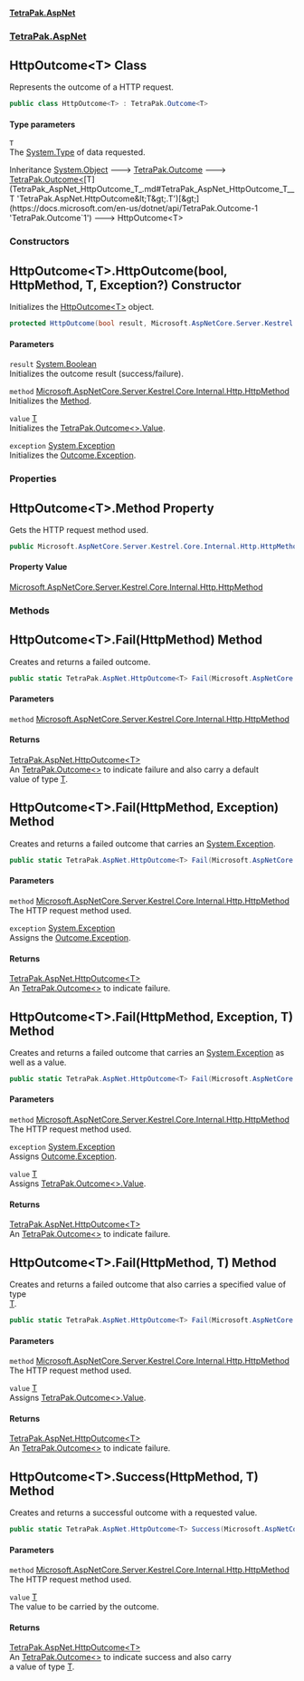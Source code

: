 #### [TetraPak.AspNet](index.md 'index')
### [TetraPak.AspNet](TetraPak_AspNet.md 'TetraPak.AspNet')
## HttpOutcome&lt;T&gt; Class
Represents the outcome of a HTTP request.  
```csharp
public class HttpOutcome<T> : TetraPak.Outcome<T>
```
#### Type parameters
<a name='TetraPak_AspNet_HttpOutcome_T__T'></a>
`T`  
The [System.Type](https://docs.microsoft.com/en-us/dotnet/api/System.Type 'System.Type') of data requested.  
  

Inheritance [System.Object](https://docs.microsoft.com/en-us/dotnet/api/System.Object 'System.Object') &#129106; [TetraPak.Outcome](https://docs.microsoft.com/en-us/dotnet/api/TetraPak.Outcome 'TetraPak.Outcome') &#129106; [TetraPak.Outcome&lt;](https://docs.microsoft.com/en-us/dotnet/api/TetraPak.Outcome-1 'TetraPak.Outcome`1')[T](TetraPak_AspNet_HttpOutcome_T_.md#TetraPak_AspNet_HttpOutcome_T__T 'TetraPak.AspNet.HttpOutcome&lt;T&gt;.T')[&gt;](https://docs.microsoft.com/en-us/dotnet/api/TetraPak.Outcome-1 'TetraPak.Outcome`1') &#129106; HttpOutcome&lt;T&gt;  
### Constructors
<a name='TetraPak_AspNet_HttpOutcome_T__HttpOutcome(bool_Microsoft_AspNetCore_Server_Kestrel_Core_Internal_Http_HttpMethod_T_System_Exception_)'></a>
## HttpOutcome&lt;T&gt;.HttpOutcome(bool, HttpMethod, T, Exception?) Constructor
Initializes the [HttpOutcome&lt;T&gt;](TetraPak_AspNet_HttpOutcome_T_.md 'TetraPak.AspNet.HttpOutcome&lt;T&gt;') object.  
```csharp
protected HttpOutcome(bool result, Microsoft.AspNetCore.Server.Kestrel.Core.Internal.Http.HttpMethod method, T value, System.Exception? exception=null);
```
#### Parameters
<a name='TetraPak_AspNet_HttpOutcome_T__HttpOutcome(bool_Microsoft_AspNetCore_Server_Kestrel_Core_Internal_Http_HttpMethod_T_System_Exception_)_result'></a>
`result` [System.Boolean](https://docs.microsoft.com/en-us/dotnet/api/System.Boolean 'System.Boolean')  
Initializes the outcome result (success/failure).  
  
<a name='TetraPak_AspNet_HttpOutcome_T__HttpOutcome(bool_Microsoft_AspNetCore_Server_Kestrel_Core_Internal_Http_HttpMethod_T_System_Exception_)_method'></a>
`method` [Microsoft.AspNetCore.Server.Kestrel.Core.Internal.Http.HttpMethod](https://docs.microsoft.com/en-us/dotnet/api/Microsoft.AspNetCore.Server.Kestrel.Core.Internal.Http.HttpMethod 'Microsoft.AspNetCore.Server.Kestrel.Core.Internal.Http.HttpMethod')  
Initializes the [Method](TetraPak_AspNet_HttpOutcome_T_.md#TetraPak_AspNet_HttpOutcome_T__Method 'TetraPak.AspNet.HttpOutcome&lt;T&gt;.Method').  
  
<a name='TetraPak_AspNet_HttpOutcome_T__HttpOutcome(bool_Microsoft_AspNetCore_Server_Kestrel_Core_Internal_Http_HttpMethod_T_System_Exception_)_value'></a>
`value` [T](TetraPak_AspNet_HttpOutcome_T_.md#TetraPak_AspNet_HttpOutcome_T__T 'TetraPak.AspNet.HttpOutcome&lt;T&gt;.T')  
Initializes the [TetraPak.Outcome&lt;&gt;.Value](https://docs.microsoft.com/en-us/dotnet/api/TetraPak.Outcome-1.Value 'TetraPak.Outcome`1.Value').  
  
<a name='TetraPak_AspNet_HttpOutcome_T__HttpOutcome(bool_Microsoft_AspNetCore_Server_Kestrel_Core_Internal_Http_HttpMethod_T_System_Exception_)_exception'></a>
`exception` [System.Exception](https://docs.microsoft.com/en-us/dotnet/api/System.Exception 'System.Exception')  
Initializes the [Outcome<T>.Exception](https://docs.microsoft.com/en-us/dotnet/api/Outcome<T>.Exception 'Outcome<T>.Exception').  
  
  
### Properties
<a name='TetraPak_AspNet_HttpOutcome_T__Method'></a>
## HttpOutcome&lt;T&gt;.Method Property
Gets the HTTP request method used.  
```csharp
public Microsoft.AspNetCore.Server.Kestrel.Core.Internal.Http.HttpMethod Method { get; }
```
#### Property Value
[Microsoft.AspNetCore.Server.Kestrel.Core.Internal.Http.HttpMethod](https://docs.microsoft.com/en-us/dotnet/api/Microsoft.AspNetCore.Server.Kestrel.Core.Internal.Http.HttpMethod 'Microsoft.AspNetCore.Server.Kestrel.Core.Internal.Http.HttpMethod')
  
### Methods
<a name='TetraPak_AspNet_HttpOutcome_T__Fail(Microsoft_AspNetCore_Server_Kestrel_Core_Internal_Http_HttpMethod)'></a>
## HttpOutcome&lt;T&gt;.Fail(HttpMethod) Method
Creates and returns a failed outcome.  
```csharp
public static TetraPak.AspNet.HttpOutcome<T> Fail(Microsoft.AspNetCore.Server.Kestrel.Core.Internal.Http.HttpMethod method);
```
#### Parameters
<a name='TetraPak_AspNet_HttpOutcome_T__Fail(Microsoft_AspNetCore_Server_Kestrel_Core_Internal_Http_HttpMethod)_method'></a>
`method` [Microsoft.AspNetCore.Server.Kestrel.Core.Internal.Http.HttpMethod](https://docs.microsoft.com/en-us/dotnet/api/Microsoft.AspNetCore.Server.Kestrel.Core.Internal.Http.HttpMethod 'Microsoft.AspNetCore.Server.Kestrel.Core.Internal.Http.HttpMethod')  
  
#### Returns
[TetraPak.AspNet.HttpOutcome&lt;](TetraPak_AspNet_HttpOutcome_T_.md 'TetraPak.AspNet.HttpOutcome&lt;T&gt;')[T](TetraPak_AspNet_HttpOutcome_T_.md#TetraPak_AspNet_HttpOutcome_T__T 'TetraPak.AspNet.HttpOutcome&lt;T&gt;.T')[&gt;](TetraPak_AspNet_HttpOutcome_T_.md 'TetraPak.AspNet.HttpOutcome&lt;T&gt;')  
An [TetraPak.Outcome&lt;&gt;](https://docs.microsoft.com/en-us/dotnet/api/TetraPak.Outcome-1 'TetraPak.Outcome`1') to indicate failure and also carry a default  
value of type [T](TetraPak_AspNet_HttpOutcome_T_.md#TetraPak_AspNet_HttpOutcome_T__T 'TetraPak.AspNet.HttpOutcome&lt;T&gt;.T').  
  
<a name='TetraPak_AspNet_HttpOutcome_T__Fail(Microsoft_AspNetCore_Server_Kestrel_Core_Internal_Http_HttpMethod_System_Exception)'></a>
## HttpOutcome&lt;T&gt;.Fail(HttpMethod, Exception) Method
Creates and returns a failed outcome that carries an [System.Exception](https://docs.microsoft.com/en-us/dotnet/api/System.Exception 'System.Exception').  
```csharp
public static TetraPak.AspNet.HttpOutcome<T> Fail(Microsoft.AspNetCore.Server.Kestrel.Core.Internal.Http.HttpMethod method, System.Exception exception);
```
#### Parameters
<a name='TetraPak_AspNet_HttpOutcome_T__Fail(Microsoft_AspNetCore_Server_Kestrel_Core_Internal_Http_HttpMethod_System_Exception)_method'></a>
`method` [Microsoft.AspNetCore.Server.Kestrel.Core.Internal.Http.HttpMethod](https://docs.microsoft.com/en-us/dotnet/api/Microsoft.AspNetCore.Server.Kestrel.Core.Internal.Http.HttpMethod 'Microsoft.AspNetCore.Server.Kestrel.Core.Internal.Http.HttpMethod')  
The HTTP request method used.  
  
<a name='TetraPak_AspNet_HttpOutcome_T__Fail(Microsoft_AspNetCore_Server_Kestrel_Core_Internal_Http_HttpMethod_System_Exception)_exception'></a>
`exception` [System.Exception](https://docs.microsoft.com/en-us/dotnet/api/System.Exception 'System.Exception')  
Assigns the [Outcome<T>.Exception](https://docs.microsoft.com/en-us/dotnet/api/Outcome<T>.Exception 'Outcome<T>.Exception').  
  
#### Returns
[TetraPak.AspNet.HttpOutcome&lt;](TetraPak_AspNet_HttpOutcome_T_.md 'TetraPak.AspNet.HttpOutcome&lt;T&gt;')[T](TetraPak_AspNet_HttpOutcome_T_.md#TetraPak_AspNet_HttpOutcome_T__T 'TetraPak.AspNet.HttpOutcome&lt;T&gt;.T')[&gt;](TetraPak_AspNet_HttpOutcome_T_.md 'TetraPak.AspNet.HttpOutcome&lt;T&gt;')  
An [TetraPak.Outcome&lt;&gt;](https://docs.microsoft.com/en-us/dotnet/api/TetraPak.Outcome-1 'TetraPak.Outcome`1') to indicate failure.  
  
<a name='TetraPak_AspNet_HttpOutcome_T__Fail(Microsoft_AspNetCore_Server_Kestrel_Core_Internal_Http_HttpMethod_System_Exception_T)'></a>
## HttpOutcome&lt;T&gt;.Fail(HttpMethod, Exception, T) Method
Creates and returns a failed outcome that carries an [System.Exception](https://docs.microsoft.com/en-us/dotnet/api/System.Exception 'System.Exception') as well as a value.  
```csharp
public static TetraPak.AspNet.HttpOutcome<T> Fail(Microsoft.AspNetCore.Server.Kestrel.Core.Internal.Http.HttpMethod method, System.Exception exception, T value);
```
#### Parameters
<a name='TetraPak_AspNet_HttpOutcome_T__Fail(Microsoft_AspNetCore_Server_Kestrel_Core_Internal_Http_HttpMethod_System_Exception_T)_method'></a>
`method` [Microsoft.AspNetCore.Server.Kestrel.Core.Internal.Http.HttpMethod](https://docs.microsoft.com/en-us/dotnet/api/Microsoft.AspNetCore.Server.Kestrel.Core.Internal.Http.HttpMethod 'Microsoft.AspNetCore.Server.Kestrel.Core.Internal.Http.HttpMethod')  
The HTTP request method used.  
  
<a name='TetraPak_AspNet_HttpOutcome_T__Fail(Microsoft_AspNetCore_Server_Kestrel_Core_Internal_Http_HttpMethod_System_Exception_T)_exception'></a>
`exception` [System.Exception](https://docs.microsoft.com/en-us/dotnet/api/System.Exception 'System.Exception')  
Assigns [Outcome<T>.Exception](https://docs.microsoft.com/en-us/dotnet/api/Outcome<T>.Exception 'Outcome<T>.Exception').  
  
<a name='TetraPak_AspNet_HttpOutcome_T__Fail(Microsoft_AspNetCore_Server_Kestrel_Core_Internal_Http_HttpMethod_System_Exception_T)_value'></a>
`value` [T](TetraPak_AspNet_HttpOutcome_T_.md#TetraPak_AspNet_HttpOutcome_T__T 'TetraPak.AspNet.HttpOutcome&lt;T&gt;.T')  
Assigns [TetraPak.Outcome&lt;&gt;.Value](https://docs.microsoft.com/en-us/dotnet/api/TetraPak.Outcome-1.Value 'TetraPak.Outcome`1.Value').  
  
#### Returns
[TetraPak.AspNet.HttpOutcome&lt;](TetraPak_AspNet_HttpOutcome_T_.md 'TetraPak.AspNet.HttpOutcome&lt;T&gt;')[T](TetraPak_AspNet_HttpOutcome_T_.md#TetraPak_AspNet_HttpOutcome_T__T 'TetraPak.AspNet.HttpOutcome&lt;T&gt;.T')[&gt;](TetraPak_AspNet_HttpOutcome_T_.md 'TetraPak.AspNet.HttpOutcome&lt;T&gt;')  
An [TetraPak.Outcome&lt;&gt;](https://docs.microsoft.com/en-us/dotnet/api/TetraPak.Outcome-1 'TetraPak.Outcome`1') to indicate failure.  
  
<a name='TetraPak_AspNet_HttpOutcome_T__Fail(Microsoft_AspNetCore_Server_Kestrel_Core_Internal_Http_HttpMethod_T)'></a>
## HttpOutcome&lt;T&gt;.Fail(HttpMethod, T) Method
Creates and returns a failed outcome that also carries a specified value of type  
[T](TetraPak_AspNet_HttpOutcome_T_.md#TetraPak_AspNet_HttpOutcome_T__T 'TetraPak.AspNet.HttpOutcome&lt;T&gt;.T').  
```csharp
public static TetraPak.AspNet.HttpOutcome<T> Fail(Microsoft.AspNetCore.Server.Kestrel.Core.Internal.Http.HttpMethod method, T value);
```
#### Parameters
<a name='TetraPak_AspNet_HttpOutcome_T__Fail(Microsoft_AspNetCore_Server_Kestrel_Core_Internal_Http_HttpMethod_T)_method'></a>
`method` [Microsoft.AspNetCore.Server.Kestrel.Core.Internal.Http.HttpMethod](https://docs.microsoft.com/en-us/dotnet/api/Microsoft.AspNetCore.Server.Kestrel.Core.Internal.Http.HttpMethod 'Microsoft.AspNetCore.Server.Kestrel.Core.Internal.Http.HttpMethod')  
The HTTP request method used.  
  
<a name='TetraPak_AspNet_HttpOutcome_T__Fail(Microsoft_AspNetCore_Server_Kestrel_Core_Internal_Http_HttpMethod_T)_value'></a>
`value` [T](TetraPak_AspNet_HttpOutcome_T_.md#TetraPak_AspNet_HttpOutcome_T__T 'TetraPak.AspNet.HttpOutcome&lt;T&gt;.T')  
Assigns [TetraPak.Outcome&lt;&gt;.Value](https://docs.microsoft.com/en-us/dotnet/api/TetraPak.Outcome-1.Value 'TetraPak.Outcome`1.Value').  
  
#### Returns
[TetraPak.AspNet.HttpOutcome&lt;](TetraPak_AspNet_HttpOutcome_T_.md 'TetraPak.AspNet.HttpOutcome&lt;T&gt;')[T](TetraPak_AspNet_HttpOutcome_T_.md#TetraPak_AspNet_HttpOutcome_T__T 'TetraPak.AspNet.HttpOutcome&lt;T&gt;.T')[&gt;](TetraPak_AspNet_HttpOutcome_T_.md 'TetraPak.AspNet.HttpOutcome&lt;T&gt;')  
An [TetraPak.Outcome&lt;&gt;](https://docs.microsoft.com/en-us/dotnet/api/TetraPak.Outcome-1 'TetraPak.Outcome`1') to indicate failure.  
  
<a name='TetraPak_AspNet_HttpOutcome_T__Success(Microsoft_AspNetCore_Server_Kestrel_Core_Internal_Http_HttpMethod_T)'></a>
## HttpOutcome&lt;T&gt;.Success(HttpMethod, T) Method
Creates and returns a successful outcome with a requested value.  
```csharp
public static TetraPak.AspNet.HttpOutcome<T> Success(Microsoft.AspNetCore.Server.Kestrel.Core.Internal.Http.HttpMethod method, T value);
```
#### Parameters
<a name='TetraPak_AspNet_HttpOutcome_T__Success(Microsoft_AspNetCore_Server_Kestrel_Core_Internal_Http_HttpMethod_T)_method'></a>
`method` [Microsoft.AspNetCore.Server.Kestrel.Core.Internal.Http.HttpMethod](https://docs.microsoft.com/en-us/dotnet/api/Microsoft.AspNetCore.Server.Kestrel.Core.Internal.Http.HttpMethod 'Microsoft.AspNetCore.Server.Kestrel.Core.Internal.Http.HttpMethod')  
The HTTP request method used.  
  
<a name='TetraPak_AspNet_HttpOutcome_T__Success(Microsoft_AspNetCore_Server_Kestrel_Core_Internal_Http_HttpMethod_T)_value'></a>
`value` [T](TetraPak_AspNet_HttpOutcome_T_.md#TetraPak_AspNet_HttpOutcome_T__T 'TetraPak.AspNet.HttpOutcome&lt;T&gt;.T')  
The value to be carried by the outcome.  
  
#### Returns
[TetraPak.AspNet.HttpOutcome&lt;](TetraPak_AspNet_HttpOutcome_T_.md 'TetraPak.AspNet.HttpOutcome&lt;T&gt;')[T](TetraPak_AspNet_HttpOutcome_T_.md#TetraPak_AspNet_HttpOutcome_T__T 'TetraPak.AspNet.HttpOutcome&lt;T&gt;.T')[&gt;](TetraPak_AspNet_HttpOutcome_T_.md 'TetraPak.AspNet.HttpOutcome&lt;T&gt;')  
An [TetraPak.Outcome&lt;&gt;](https://docs.microsoft.com/en-us/dotnet/api/TetraPak.Outcome-1 'TetraPak.Outcome`1') to indicate success and also carry  
a value of type [T](TetraPak_AspNet_HttpOutcome_T_.md#TetraPak_AspNet_HttpOutcome_T__T 'TetraPak.AspNet.HttpOutcome&lt;T&gt;.T').  
  
